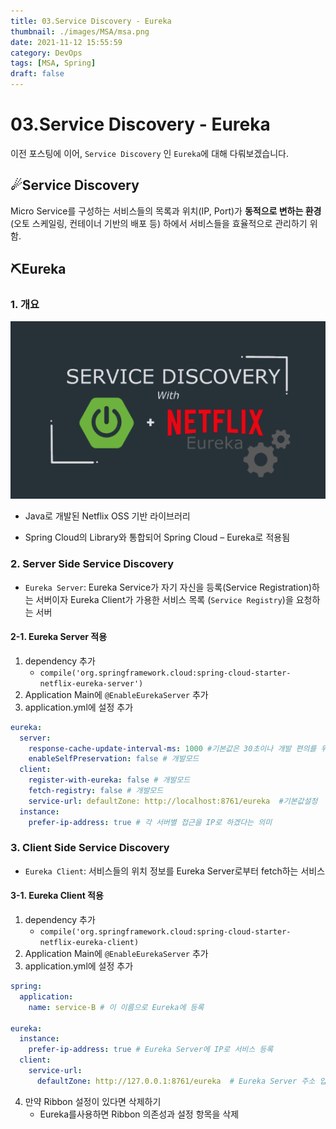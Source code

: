 ```yaml
---
title: 03.Service Discovery - Eureka
thumbnail: ./images/MSA/msa.png
date: 2021-11-12 15:55:59
category: DevOps
tags: [MSA, Spring]
draft: false
---
```


# 03.Service Discovery - Eureka
이전 포스팅에 이어, `Service Discovery` 인 `Eureka`에 대해 다뤄보겠습니다.



## ☄Service Discovery

Micro Service를 구성하는 서비스들의 목록과 위치(IP, Port)가 **동적으로 변하는 환경**(오토 스케일링, 컨테이너 기반의 배포 등) 하에서 서비스들을 효율적으로 관리하기 위함.



## ⛏Eureka

### 1. 개요

![eureka](./images/MSA/eureka.png)

- Java로 개발된 Netflix OSS 기반 라이브러리

- Spring Cloud의 Library와 통합되어 Spring Cloud – Eureka로 적용됨



### 2. Server Side Service Discovery

- `Eureka Server`: Eureka Service가 자기 자신을 등록(Service Registration)하는 서버이자 Eureka Client가 가용한 서비스 목록 (`Service Registry`)을 요청하는 서버

#### 2-1. Eureka Server 적용

1. dependency 추가
   - `compile('org.springframework.cloud:spring-cloud-starter-netflix-eureka-server')`
2. Application Main에 `@EnableEurekaServer` 추가
3. application.yml에 설정 추가

```yaml
eureka:
  server: 
	response-cache-update-interval-ms: 1000 #기본값은 30초이나 개발 편의를 위해 1초로 설정 
	enableSelfPreservation: false # 개발모드 
  client: 
  	register-with-eureka: false # 개발모드 
  	fetch-registry: false # 개발모드
  	service-url: defaultZone: http://localhost:8761/eureka  #기본값설정
  instance: 
  	prefer-ip-address: true # 각 서버별 접근을 IP로 하겠다는 의미
```



### 3. Client Side Service Discovery

- `Eureka Client`: 서비스들의 위치 정보를 Eureka Server로부터 fetch하는 서비스

#### 3-1. Eureka Client 적용

1. dependency 추가
   - `compile('org.springframework.cloud:spring-cloud-starter-netflix-eureka-client)`
2. Application Main에 `@EnableEurekaServer` 추가
3. application.yml에 설정 추가

```yaml
spring: 
  application: 
  	name: service-B # 이 이름으로 Eureka에 등록
  	
eureka:
  instance: 
  	prefer-ip-address: true # Eureka Server에 IP로 서비스 등록
  client:
  	service-url:
  	  defaultZone: http://127.0.0.1:8761/eureka  # Eureka Server 주소 입력
```

4. 만약 Ribbon 설정이 있다면 삭제하기
   - Eureka를사용하면 Ribbon 의존성과 설정 항목을 삭제
